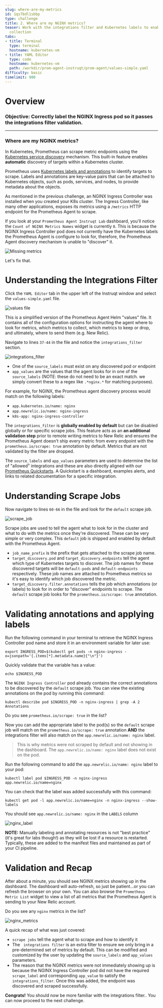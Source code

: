 ```yaml
---
slug: where-are-my-metrics
id: 1qs7bdl1sbbp
type: challenge
title: 2. Where are my NGINX metrics?
teaser: Work with the integrations filter and Kubernetes labels to enable NGINX metrics
  collection
tabs:
- title: Terminal
  type: terminal
  hostname: kubernetes-vm
- title: YAML Editor
  type: code
  hostname: kubernetes-vm
  path: /workdir/prom-agent-instruqt/prom-agent/values-simple.yaml
difficulty: basic
timelimit: 900
---
```

Overview
===

### **Objective:** Correctly label the NGINX Ingress pod so it passes the integrations filter validation.

---

### Where are my NGINX metrics?

In Kubernetes, Prometheus can scrape metric endpoints using the [Kubernetes service discovery](https://prometheus.io/docs/prometheus/latest/configuration/configuration/#kubernetes_sd_config) mechanism.  This built-in feature enables **automatic** discovery of targets within a Kubernetes cluster.

Prometheus uses [Kubernetes labels and annotations](https://stackoverflow.com/questions/67223202/what-is-the-difference-between-annotations-and-labels-in-in-kubernetes) to identify targets to scrape. Labels and annotations are key-value pairs that can be attached to Kubernetes objects, such as pods, services, and nodes, to provide metadata about the objects.

As mentioned in the previous challenge, an NGINX Ingress Controller was installed when you created your K8s cluster. The Ingress Controller, like many other applications, exposes its metrics using a `/metrics` HTTP endpoint for the Prometheus Agent to scrape.

If you look at your `Prometheus Agent Instruqt Lab` dashboard, you'll notice the `Count of NGINX Metrics Names` widget is currently `0`.  This is because the NGINX Ingress Controller pod does not currently have the Kubernetes labels the Prometheus Agent is configure to look for, therefore, the Prometheus Agent discovery mechanism is unable to "discover" it.

![Missing metrics](https://p191.p3.n0.cdn.getcloudapp.com/items/2NubXPOo/1fad4a31-5c5d-4895-ae70-fdf09c1252dd.jpg?v=1f9e31817f282dbfaa75b8c004047731)

Let's fix that.

Understanding the Integrations Filter
===
Click the `YAML Editor` tab in the upper left of the Instruqt window and select the `values-simple.yaml` file.

![values file](https://p191.p3.n0.cdn.getcloudapp.com/items/NQuWDNq0/29fbee1f-47cc-40f5-a9fa-8ec15e807bb1.jpg?v=aa0a1e9e66aba94ed1a570ce56595ea3)

This is a simplified version of the Prometheus Agent Helm "values" file.  It contains all of the configuration options for instructing the agent where to look for metrics, which metrics to collect, which metrics to keep or drop, and ultimately, where to send them (e.g. New Relic).

Navigate to lines `37-44` in the file and notice the `integrations_filter` section.

![integrations_filter](https://p191.p3.n0.cdn.getcloudapp.com/items/mXuDBYND/05c325b0-5727-44c1-9a15-7c95fa2101b8.jpg?v=c1dbba03cfd6c87e91a875ff0dcd79ce)

- One of the `source_labels` must exist on any discovered pod or endpoint
- `app_values` are the values that the agent looks for in one of the `source_labels` (NOTE: these do not need to be an exact match.  we simply convert these to a regex like `.*nginx.*` for matching purposes).

For example, for NGINX, the Prometheus agent discovery process would match on the following labels:

- `app.kubernetes.io/name: nginx`
- `app.newrelic.io/name: nginx-ingress`
- `k8s-app: nginx-ingress-controller`

The `integrations_filter` is **globally enabled by default** but can be disabled globally or for specific scrape jobs.  This feature acts as an **an additional validation step** prior to remote writing metrics to New Relic and ensures the Prometheus Agent doesn't ship every metric from every endpoint with the `prometheus.io/scrape: true` annotation by default.  Metrics that are not validated by the filter are dropped.

The `source_labels` and `app_values` parameters are used to determine the list of "allowed" integrations and these are also directly aligned with our [Prometheus Quickstarts](https://docs.newrelic.com/docs/infrastructure/prometheus-integrations/integrations-list/integrations-list-intro/).  A Quickstart is a dashboard, examples alerts, and links to related documentation for a specific integration.




Understanding Scrape Jobs
===

Now navigate to lines `60-66` in the file and look for the `default` scrape job.

![scrape_job](https://p191.p3.n0.cdn.getcloudapp.com/items/qGuqd7nR/bce2d096-6cc0-4858-ad0f-cd94d081f746.jpg?v=ea0a956ffed133901d73c968061ffc18)

 Scrape jobs are used to tell the agent what to look for in the cluster and what to do with the metrics once they're discovered.  These can be very simple or very complex. This `default` job is shipped and enabled by default with the Prometheus Agent.

- `job_name_prefix` is the prefix that gets attached to the scrape job name.
- `target_discovery.pod` and `target_discovery.endpoints` tell the agent which type of Kubernetes targets to discover.  The job names for these discovered targets will be `default-pods` and `default-endpoints` respectively.  These job names are attached to Prometheus metrics so it's easy to identify which job discovered the metric.
- `target_discovery.filter.annotations` tells the job which annotations (or labels) to look for in order to "discover" endpoints to scrape.  The `default` scrape job looks for the `prometheus.io/scrape: true` annotation.



Validating annotations and applying labels
===

Run the following command in your terminal to retrieve the NGINX Ingress Controller pod name and store it in an environment variable for later use:
```
export INGRESS_POD=$(kubectl get pods -n nginx-ingress -o=jsonpath='{.items[*].metadata.name}{"\n"}')
```

Quickly validate that the variable has a value:
```
echo $INGRESS_POD
```

The `NGINX Ingress Controller` pod already contains the correct annotations to be discovered by the `default` scrape job.  You can view the existing annotations on the pod by running this command:

```
kubectl describe pod $INGRESS_POD -n nginx-ingress | grep -A 2 Annotations
```

Do you see `prometheus.io/scrape: true` in the list?

Now you can add the appropriate label to the pod(s) so the `default` scrape job will match on the `prometheus.io/scrape: true` annotation **AND** the integrations filter will also match on the `app.newrelic.io/name: nginx` label.

> This is why metrics were not scraped by default and not showing in the dashboard.  The  `app.newrelic.io/name: nginx` label does not exist on the pod.

Run the following command to add the `app.newrelic.io/name: nginx` label to your pod:

```
kubectl label pod $INGRESS_POD -n nginx-ingress app.newrelic.io/name=nginx
```

You can check that the label was added successfully with this command:

```
kubectl get pod -l app.newrelic.io/name=nginx -n nginx-ingress --show-labels
```

 You should see `app.newrelic.io/name: nginx` in the `LABELS` column

![nginx_label](https://p191.p3.n0.cdn.getcloudapp.com/items/E0uXbgQN/fd47ad7c-5f33-4b33-8e28-bc81a44136b2.jpg?v=31801694a95f123f93c2570c61d7bd0f)

**NOTE:** Manually labeling and annotating resources is not "best practice" (it's great for labs though!) as they will be lost if a resource is restarted.  Typically, these are added to the manifest files and maintained as part of your CI pipeline.


Validation and Recap
===

After about a minute, you should see NGINX metrics showing up in the dashboard.  The dashboard will auto-refresh, so just be patient...or you can refresh the browser on your own. You can also browse the `Prometheus Metric List` widget to view a list of all metrics that the Prometheus Agent is sending to your New Relic account.

Do you see any `nginx` metrics in the list?

![nginx_metrics](https://p191.p3.n0.cdn.getcloudapp.com/items/8Luqjd6l/55f1e43a-a1c8-4caa-8eae-f26680840658.jpg?v=755729ec6ffca152ee04fcdbfcfb0add)

A quick recap of what was just covered:

- `scrape jobs` tell the agent what to scrape and how to identify it
- The ` integrations filter` is an extra filter to ensure we only bring in a pre-determined set of metrics by default.  This can be modified and customized by the user by updating the `source_labels` and `app_values` parameters.
- The reason that the NGINX metrics were not immediately showing up is because the NGINX Ingress Controller pod did not have the required `scrape_label` and corresponding `app_value` to satisfy the `integrations_filter`.  Once this was added, the endpoint was discovered and scraped successfully.

**Congrats!**  You should now be more familiar with the integrations filter..  You can now proceed to the next challenge.